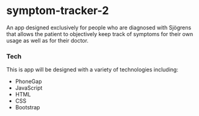 # symptom-tracker-2
An app designed exclusively for people who are diagnosed with Sjögrens that allows the patient to objectively keep track of symptoms for their own usage as well as for their doctor. 

### Tech

This is app will be designed with a variety of technologies including:

* PhoneGap
* JavaScript
* HTML
* CSS
* Bootstrap